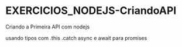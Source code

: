 # EXERCICIOS_NODEJS-CriandoAPI
 Criando a Primeira API com nodejs


usando tipos com .this .catch async e await para promises